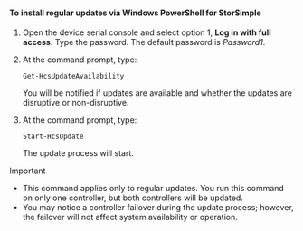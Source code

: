 <!--author=SharS last changed: 11/18/16-->

#### <a name="to-install-regular-updates-via-windows-powershell-for-storsimple"></a>To install regular updates via Windows PowerShell for StorSimple
1. Open the device serial console and select option 1, **Log in with full access**. Type the password. The default password is *Password1*. 
2. At the command prompt, type:
   
     `Get-HcsUpdateAvailability`
   
    You will be notified if updates are available and whether the updates are disruptive or non-disruptive.
3. At the command prompt, type:
   
     `Start-HcsUpdate`
   
    The update process will start.

> [!IMPORTANT]
> * This command applies only to regular updates. You run this command on only one controller, but both controllers will be updated. 
> * You may notice a controller failover during the update process; however, the failover will not affect system availability or operation.
> 
> 

